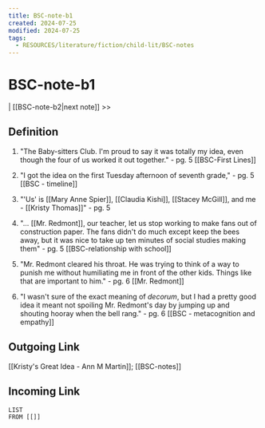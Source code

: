 ```yaml
---
title: BSC-note-b1
created: 2024-07-25
modified: 2024-07-25
tags:
  - RESOURCES/literature/fiction/child-lit/BSC-notes
---
```

# BSC-note-b1
| [[BSC-note-b2|next note]] >>
## Definition
1. "The Baby-sitters Club. I'm proud to say it was totally my idea, even though the four of us worked it out together." - pg. 5 [[BSC-First Lines]]
2. "I got the idea on the first Tuesday afternoon of seventh grade," - pg. 5 [[BSC - timeline]]
3.  "'Us' is [[Mary Anne Spier]], [[Claudia Kishi]], [[Stacey McGill]], and me - [[Kristy Thomas]]" - pg. 5
5. "... [[Mr. Redmont]], our teacher, let us stop working to make fans out of construction paper. The fans didn't do much except keep the bees away, but it was nice to take up ten minutes of social studies making them" - pg. 5 [[BSC-relationship with school]]

9. "Mr. Redmont cleared his throat. He was trying to think of a way to punish me without humiliating me in front of the other kids. Things like that are important to him." - pg. 6 [[Mr. Redmont]]
10. "I wasn't sure of the exact meaning of *decorum*, but I had a pretty good idea it meant not spoiling Mr. Redmont's day by jumping up and shouting hooray when the bell rang." - pg. 6 [[BSC - metacognition and empathy]]


## Outgoing Link
[[Kristy's Great Idea - Ann M Martin]]; [[BSC-notes]]
## Incoming Link
```dataview
LIST
FROM [[]]
```
